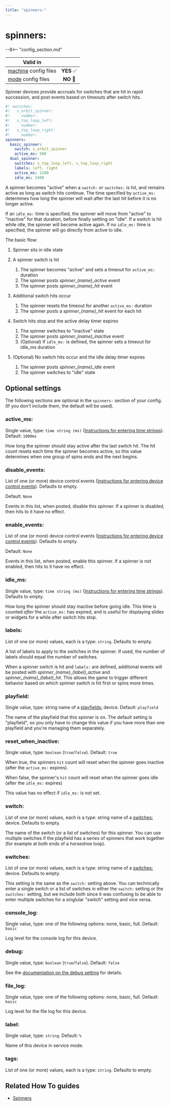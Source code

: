 ```yaml
---
title: "spinners:"
---
```


# spinners:


--8<-- "config_section.md"

| Valid in | |
|-----|:----:|
|[machine](instructions/machine_config.md) config files |**YES** :white_check_mark:|
|[mode](instructions/mode_config.md) config files|**NO** :no_entry_sign:|

Spinner devices provide accruals for switches that are hit in rapid
succession, and post events based on timeouts after switch hits.

``` yaml
#! switches:
#!   s_orbit_spinner:
#!     number:
#!   s_top_loop_left:
#!     number:
#!   s_top_loop_right:
#!     number:
spinners:
  basic_spinner:
    switch: s_orbit_spinner
    active_ms: 500
  dual_spinner:
    switches: s_top_loop_left, s_top_loop_right
    labels: left, right
    active_ms: 1200
    idle_ms: 2400
```

A spinner becomes "active" when a `switch:` or `switches:` is hit, and
remains active as long as switch hits continue. The time specified by
`active_ms:` determines how long the spinner will wait after the last
hit before it is no longer active.

If an `idle_ms:` time is specified, the spinner will move from
"active" to "inactive" for that duration, before finally settling on
"idle". If a switch is hit while idle, the spinner will become active
again. If no `idle_ms:` time is specified, the spinner will go directly
from active to idle.

The basic flow:

1. Spinner sits in idle state

2. A spinner switch is hit
    1. The spinner becomes "active" and sets a timeout for `active_ms:` duration
    2. The spinner posts *spinner_\(name\)_active* event
    3. The spinner posts *spinner_\(name\)_hit* event

3. Additional switch hits occur
    1. The spinner resets the timeout for another `active_ms:` duration
    2. The spinner posts a *spinner_\(name\)_hit* event for each hit

4. Switch hits stop and the active delay timer expires
    1. The spinner switches to "inactive" state
    2. The spinner posts *spinner_\(name\)_inactive* event
    3. (Optional) If `idle_ms:` is defined, the spinner sets a timeout for idle_ms duration

5. (Optional) No switch hits occur and the idle delay timer expires
    1. The spinner posts *spinner_\(name\)_idle* event
    2. The spinner switches to "idle" state

## Optional settings

The following sections are optional in the `spinners:` section of your
config. (If you don't include them, the default will be used).

### active_ms:

Single value, type: `time string (ms)`
([Instructions for entering time strings](instructions/time_strings.md)). Default: `1000ms`

How long the spinner should stay active after the last switch hit. The
hit count resets each time the spinner becomes active, so this value
determines when one group of spins ends and the next begins.

### disable_events:

List of one (or more) device control events
([Instructions for entering device control events](instructions/device_control_events.md)). Defaults to empty.

Default: `None`

Events in this list, when posted, disable this spinner. If a spinner is
disabled, then hits to it have no effect.

### enable_events:

List of one (or more) device control events
([Instructions for entering device control events](instructions/device_control_events.md)). Defaults to empty.

Default: `None`

Events in this list, when posted, enable this spinner. If a spinner is
not enabled, then hits to it have no effect.

### idle_ms:

Single value, type: `time string (ms)`
([Instructions for entering time strings](instructions/time_strings.md)). Defaults to empty.

How long the spinner should stay inactive before going idle. This time
is counted *after* the `active_ms:` has expired, and is useful for
displaying slides or widgets for a while after switch hits stop.

### labels:

List of one (or more) values, each is a type: `string`. Defaults to
empty.

A list of labels to apply to the switches in the spinner. If used, the
number of labels should equal the number of switches.

When a spinner switch is hit and `labels:` are defined, additional
events will be posted with *spinner_\(name\)_\(label\)_active* and
*spinner_\(name\)_\(label\)_hit*. This allows the game to trigger
different behavior based on which spinner switch is hit first or spins
more times.

### playfield:

Single value, type: string name of a
[playfields:](playfields.md) device. Default:
`playfield`

The name of the playfield that this spinner is on. The default setting
is "playfield", so you only have to change this value if you have more
than one playfield and you're managing them separately.

### reset_when_inactive:

Single value, type: `boolean` (`true`/`false`). Default: `true`

When true, the spinners `hit` count will reset when the spinner goes
inactive (after the `active_ms:` expires).

When false, the spinner's `hit` count will reset when the spinner goes
idle (after the `idle_ms:` expires)

This value has no effect if `idle_ms:` is not set.

### switch:

List of one (or more) values, each is a type: string name of a
[switches:](switches.md) device. Defaults to
empty.

The name of the switch (or a list of switches) for this spinner. You can
use multiple switches if the playfield has a series of spinners that
work together (for example at both ends of a horseshoe loop).

### switches:

List of one (or more) values, each is a type: string name of a
[switches:](switches.md) device. Defaults to
empty.

This setting is the same as the `switch:` setting above. You can
technically enter a single switch or a list of switches in either the
`switch:` setting or the `switches:` setting, but we include both since
it was confusing to be able to enter multiple switches for a singlular
"switch" setting and vice versa.

### console_log:

Single value, type: one of the following options: none, basic, full.
Default: `basic`

Log level for the console log for this device.

### debug:

Single value, type: `boolean` (`true`/`false`). Default: `false`

See the
[documentation on the debug setting](instructions/debug.md) for details.

### file_log:

Single value, type: one of the following options: none, basic, full.
Default: `basic`

Log level for the file log for this device.

### label:

Single value, type: `string`. Default: `%`

Name of this device in service mode.

### tags:

List of one (or more) values, each is a type: `string`. Defaults to
empty.

## Related How To guides

* [Spinners](../mechs/spinners.md)
